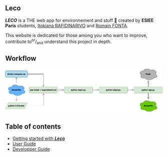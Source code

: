 ## Leco

***LECO*** is a THE web app for environnement and stuff 🌳 created by **ESIEE Paris** students, [Itokiana RAFIDINARIVO](https://www.linkedin.com/in/itokiana-rafidinarivo/) and [Romain FONTA](https://www.linkedin.com/in/fonta-romain-84130617a/).

This website is dedicated for those among you who want to improve, contribute to<sup>or</sup>/<sub>and</sub> understand this project in depth.

## Workflow

![](assets/workflow.png)

## Table of contents
- [Getting started with ***Leco***](pages/gettingstarted.md)
- [User Guide](pages/userguide.md)
- [Developper Guide](pages/developperguide.md)
